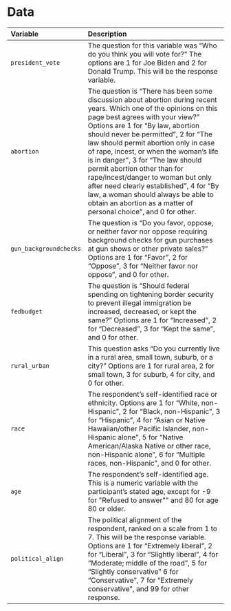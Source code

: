 # Data

| Variable  | Description               |
|:----------|:--------------------------|
| `president_vote` | The question for this variable was “Who do you think you will vote for?” The options are 1 for Joe Biden and 2 for Donald Trump. This will be the response variable. |
| `abortion` | The question is “There has been some discussion about abortion during recent years. Which one of the opinions on this page best agrees with your view?” Options are 1 for “By law, abortion should never be permitted”, 2 for “The law should permit abortion only in case of rape, incest, or when the woman’s life is in danger”, 3 for “The law should permit abortion other than for rape/incest/danger to woman but only after need clearly established”, 4 for “By law, a woman should always be able to obtain an abortion as a matter of personal choice”, and 0 for other. |
| `gun_backgroundchecks` | The question is “Do you favor, oppose, or neither favor nor oppose requiring background checks for gun purchases at gun shows or other private sales?” Options are 1 for “Favor”, 2 for “Oppose”, 3 for “Neither favor nor oppose”, and 0 for other. |
| `fedbudget` | The question is “Should federal spending on tightening border security to prevent illegal immigration be increased, decreased, or kept the same?” Options are 1 for “Increased”, 2 for “Decreased”, 3 for “Kept the same”, and 0 for other. |
| `rural_urban` | This question asks “Do you currently live in a rural area, small town, suburb, or a city?” Options are 1 for rural area, 2 for small town, 3 for suburb, 4 for city, and 0 for other. |
| `race` | The respondent’s self-identified race or ethnicity. Options are 1 for “White, non-Hispanic”, 2 for “Black, non-Hispanic”, 3 for “Hispanic”, 4 for “Asian or Native Hawaiian/other Pacific Islander, non-Hispanic alone”, 5 for “Native American/Alaska Native or other race, non-Hispanic alone”, 6 for “Multiple races, non-Hispanic”, and 0 for other. |
| `age` | The respondent’s self-identified age. This is a numeric variable with the participant’s stated age, except for -9 for "Refused to answer"" and 80 for age 80 or older. |
|`political_align` | The political alignment of the respondent, ranked on a scale from 1 to 7. This will be the response variable. Options are 1 for “Extremely liberal”, 2 for “Liberal”, 3 for “Slightly liberal”, 4 for “Moderate; middle of the road”, 5 for “Slightly conservative” 6 for “Conservative”, 7 for “Extremely conservative”, and 99 for other response. |

